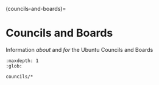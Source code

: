 (councils-and-boards)=
# Councils and Boards

Information *about* and *for* the Ubuntu Councils and Boards

```{toctree}
:maxdepth: 1
:glob:

councils/*
```
